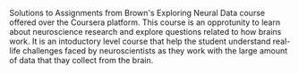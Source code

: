 Solutions to Assignments from Brown's Exploring Neural Data course offered 
over the Coursera platform. 
This course is an opprotunity to learn about neuroscience research and 
explore questions related to how brains work. It is an intoductory level
course that help the student understand real-life challenges faced by 
neuroscientists as they work with the large amount of data that thay collect
from the brain. 
